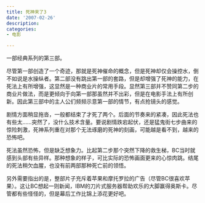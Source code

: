 ```yaml
---
title: 死神来了3
date: '2007-02-26'
description:
categories:
- 电影

---
```

一部经典系列的第三部。

尽管第一部创造了一个奇迹，那就是死神催命的概念，但是死神却仅会操控水，倒不如说是水操纵者。第二部没有跳出第一部的套路，但是却增强了死神的能力，在死法上有所增强，这显然是一种商业片的常用手段。显然第三部并不赞同第二步的商业片做法，而是更倾向于向第一部那虽然并不出彩，但是在电影手法上有所创新。因此第三部中的主人公们频频示意第一部的情节，有点抢镜头的感觉。

剧情方面稍显拖沓，一般都结束了才死了两个。后面的节奏来的紧凑，因此死法也有些太……突然了，没什么技术含量。要说剧情跌宕起伏，还是猛鬼街七步曲来的惊险刺激，死神系列重在对那个无法琢磨的死神的刻画，可能越是看不到，越来的恐怖吧。

死法虽然恐怖，但是缺乏想象力。比起第二步那个突然下降的救生梯，BC当时就感到头部有些异样。那种想象的样子，可比实际的恐怖画面更来的心惊肉跳。结尾的死法稍欠血腥，也没有前两部那种死亡前的领悟。

另外需要指出的是，整部片子充斥着苹果和摩托罗拉的广告（尽管BC很喜欢苹果）。这让BC想起一则新闻，IBM的刀片式服务器帮助欢乐的大脚赢得奥斯卡。尽管都有些怪怪的，但是幕后工作比锦上添花更好吧。